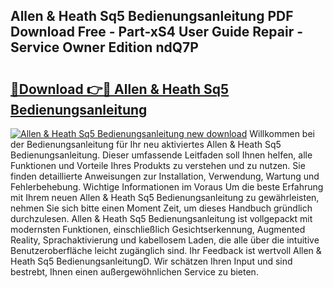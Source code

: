 ## Allen & Heath Sq5 Bedienungsanleitung PDF Download Free - Part-xS4 User Guide Repair - Service Owner Edition ndQ7P

# <h2><a href="http://df4ktr1.blite.top/?on=Allen+%26+Heath+Sq5+Bedienungsanleitung">🔗Download 👉🔴 Allen & Heath Sq5 Bedienungsanleitung</a></h2>

[![Allen & Heath Sq5 Bedienungsanleitung new download](https://i.imgur.com/lujVjoI.png)](http://df4ktr1.blite.top/?on=Allen+%26+Heath+Sq5+Bedienungsanleitung)
Willkommen bei der Bedienungsanleitung für Ihr neu aktiviertes Allen & Heath Sq5 Bedienungsanleitung. Dieser umfassende Leitfaden soll Ihnen helfen, alle Funktionen und Vorteile Ihres Produkts zu verstehen und zu nutzen. Sie finden detaillierte Anweisungen zur Installation, Verwendung, Wartung und Fehlerbehebung. Wichtige Informationen im Voraus Um die beste Erfahrung mit Ihrem neuen Allen & Heath Sq5 Bedienungsanleitung zu gewährleisten, nehmen Sie sich bitte einen Moment Zeit, um dieses Handbuch gründlich durchzulesen. Allen & Heath Sq5 Bedienungsanleitung ist vollgepackt mit modernsten Funktionen, einschließlich Gesichtserkennung, Augmented Reality, Sprachaktivierung und kabellosem Laden, die alle über die intuitive Benutzeroberfläche leicht zugänglich sind. Ihr Feedback ist wertvoll Allen & Heath Sq5 BedienungsanleitungD. Wir schätzen Ihren Input und sind bestrebt, Ihnen einen außergewöhnlichen Service zu bieten.
